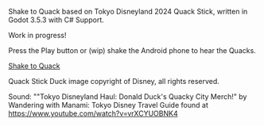 Shake to Quack
based on Tokyo Disneyland 2024 Quack Stick, written in Godot 3.5.3 with C# Support.

Work in progress!

Press the Play button or (wip) shake the Android phone to hear the Quacks.

[Shake to Quack](https://github.com/thatisdrtruman/shake-to-quack/assets/76672439/ce21fdb1-9e28-4600-b527-9c6cf9cf75eb)

Quack Stick Duck image copyright of Disney, all rights reserved. 

Sound: ""Tokyo Disneyland Haul: Donald Duck's Quacky City Merch!" by Wandering with Manami: Tokyo Disney Travel Guide found at https://www.youtube.com/watch?v=vrXCYUOBNK4
